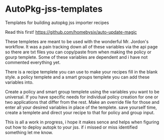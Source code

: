AutoPkg-jss-templates
=====================

Templates for building autopkg jss importer recipes

Read this first!
https://github.com/homebysix/auto-update-magic

These templetes are meant to be used with the wonderful Mr. Jordon's workflow. 
It was a pain tracking down all of these variables via the api page so there are txt files you can copy/paste from when making the policy or gourp templete. Some of these variables are dependent and i have not commented everything yet.

There is a recipe templete you can use to make your recipes fill in the blank style. a policy templete and a smart groups templete you can add these variables into.

Create a policy and smart group templete using the variables you want to be universal. If you have specific needs for individual policy creation for one or two applications that differ from the rest. Make an override file for those and enter all your desired variables in place of the templete. save yourself time, create a templete and direct your recipe to that for policy and group input. 

This is all a work in progress, i hope it makes sence and helps when figuring out how to deploy autopk to your jss. if i missed or miss identified something let me know.
